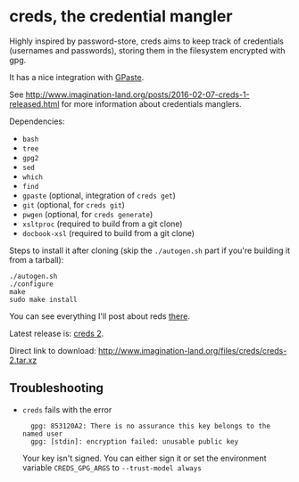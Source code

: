 creds, the credential mangler
=============================

Highly inspired by password-store, creds aims to keep track of credentials (usernames and passwords),
storing them in the filesystem encrypted with gpg.

It has a nice integration with [GPaste](https://github.com/Keruspe/GPaste).

See <http://www.imagination-land.org/posts/2016-02-07-creds-1-released.html> for more information about credentials manglers.

Dependencies:

- `bash`
- `tree`
- `gpg2`
- `sed`
- `which`
- `find`
- `gpaste` (optional, integration of `creds get`)
- `git` (optional, for `creds git`)
- `pwgen` (optional, for `creds generate`)
- `xsltproc` (required to build from a git clone)
- `docbook-xsl` (required to build from a git clone)

Steps to install it after cloning (skip the `./autogen.sh` part if you're building it from a tarball):

    ./autogen.sh
    ./configure
    make
    sudo make install

You can see everything I'll post about reds [there](http://www.imagination-land.org/tags/creds.html).

Latest release is: [creds 2](http://www.imagination-land.org/posts/2016-02-08-creds-2-released.html).

Direct link to download: <http://www.imagination-land.org/files/creds/creds-2.tar.xz>

Troubleshooting
---------------

- `creds` fails with the error

        gpg: 853120A2: There is no assurance this key belongs to the named user
        gpg: [stdin]: encryption failed: unusable public key
    Your key isn't signed. You can either sign it or set the environment variable `CREDS_GPG_ARGS` to `--trust-model always`
